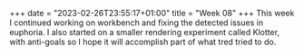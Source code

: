 +++
date = "2023-02-26T23:55:17+01:00"
title = "Week 08"
+++
This week I continued working on workbench and fixing the detected issues in euphoria. I also started on a smaller rendering experiment called Klotter, with anti-goals so I hope it will accomplish part of what tred tried to do.
